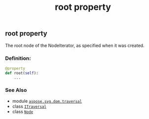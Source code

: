 ﻿---
title: root property
second_title: Aspose.SVG for Python via .NET API References
description: 
type: docs
weight: 40
url: /python-net/aspose.svg.dom.traversal/itraversal/root/
is_root: false
---

## root property


The root node of the NodeIterator, as specified when it
was created.
### Definition:
```python
@property
def root(self):
    ...
```

### See Also
* module [`aspose.svg.dom.traversal`](../../)
* class [`ITraversal`](/svg/python-net/aspose.svg.dom.traversal/itraversal)
* class [`Node`](/svg/python-net/aspose.svg.dom/node)
